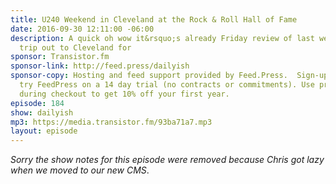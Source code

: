 ```yaml
---
title: U240 Weekend in Cleveland at the Rock & Roll Hall of Fame
date: 2016-09-30 12:11:00 -06:00
description: A quick oh wow it&rsquo;s already Friday review of last weekend&rsquo;s
  trip out to Cleveland for
sponsor: Transistor.fm
sponsor-link: http://feed.press/dailyish
sponsor-copy: Hosting and feed support provided by Feed.Press.  Sign-up today and
  try FeedPress on a 14 day trial (no contracts or commitments). Use promo code "dailyish"
  during checkout to get 10% off your first year.
episode: 184
show: dailyish
mp3: https://media.transistor.fm/93ba71a7.mp3
layout: episode
---
```


<em>Sorry the show notes for this episode were removed because Chris got lazy when we moved to our new CMS</em>.
